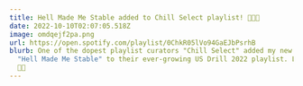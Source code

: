 ```yaml
---
title: Hell Made Me Stable added to Chill Select playlist! 🥵🔥🐍
date: 2022-10-10T02:07:05.518Z
image: omdqejf2pa.png
url: https://open.spotify.com/playlist/0ChkR05lVo94GaEJbPsrhB
blurb: One of the dopest playlist curators "Chill Select" added my new single
  "Hell Made Me Stable" to their ever-growing US Drill 2022 playlist. Let's go
  🚀🚀
---
```

